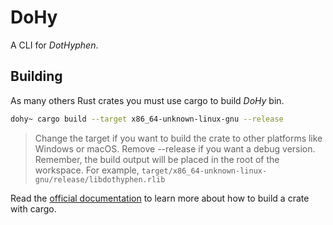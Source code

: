 # DoHy

A CLI for _DotHyphen_.

## Building

As many others Rust crates you must use cargo to build _DoHy_ bin.

```bash
dohy~ cargo build --target x86_64-unknown-linux-gnu --release
```

> Change the target if you want to build the crate to other platforms like Windows or macOS.
> Remove --release if you want a debug version.
> Remember, the build output will be placed in the root of the workspace. For example, `target/x86_64-unknown-linux-gnu/release/libdothyphen.rlib`

Read the [official documentation](https://doc.rust-lang.org/cargo/commands/cargo-build.html) to learn more about how to build a crate with cargo.
